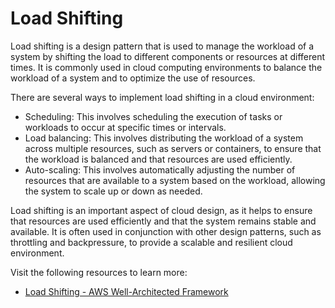 # Load Shifting

Load shifting is a design pattern that is used to manage the workload of a system by shifting the load to different components or resources at different times. It is commonly used in cloud computing environments to balance the workload of a system and to optimize the use of resources.

There are several ways to implement load shifting in a cloud environment:

* Scheduling: This involves scheduling the execution of tasks or workloads to occur at specific times or intervals.
* Load balancing: This involves distributing the workload of a system across multiple resources, such as servers or containers, to ensure that the workload is balanced and that resources are used efficiently.
* Auto-scaling: This involves automatically adjusting the number of resources that are available to a system based on the workload, allowing the system to scale up or down as needed.

Load shifting is an important aspect of cloud design, as it helps to ensure that resources are used efficiently and that the system remains stable and available. It is often used in conjunction with other design patterns, such as throttling and backpressure, to provide a scalable and resilient cloud environment.

Visit the following resources to learn more:

- [Load Shifting - AWS Well-Architected Framework](https://aws.amazon.com/architecture/well-architected/serverless/patterns/load-shifting/)
